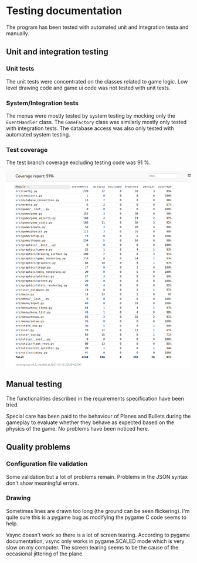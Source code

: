 # Testing documentation

The program has been tested with automated unit and integration testa and manually.

## Unit and integration testing
### Unit tests
The unit tests were concentrated on the classes related to game logic. Low level drawing
code and game ui code was not tested with unit tests.

### System/Integration tests
The menus were mostly tested by system testing by mocking only the `EventHandler` class.
The `GameFactory` class was similarly mostly only tested with integration tests.
The database access was also only tested with automated system testing.

### Test coverage

The test branch coverage excluding testing code was 91 %.

![Test coverage](./coverage_report.png)

## Manual testing

The functionalities described in the requirements specification have been tried.

Special care has been paid to the behaviour of Planes and Bullets during the
gameplay to evaluate whether they behave as expected based on the physics of the
game. No problems have been noticed here.


## Quality problems

### Configuration file validation
Some validation but a lot of problems remain. Problems in the JSON syntax don't
show meaningful errors.

### Drawing
Sometimes lines are drawn too long (the ground can be seen flickering). I'm quite
sure this is a pygame bug as modifying the pygame C code seems to help.

Vsync doesn't work so there is a lot of screen tearing. According to pygame
documentation, vsync only works in pygame.SCALED mode which is very slow
on my computer. The screen tearing seems to be the cause of the occasional
jittering of the plane.
